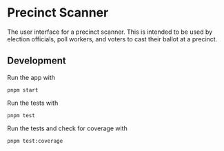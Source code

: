 # Precinct Scanner

The user interface for a precinct scanner. This is intended to be used by election officials, poll workers, and voters to cast their ballot at a precinct. 

## Development 

Run the app with 

`
pnpm start
`

Run the tests with 

`
pnpm test
`

Run the tests and check for coverage with 

`
pnpm test:coverage
`
